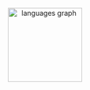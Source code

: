 <br clear="both">

<div align="center">
  <img src="https://github-readme-stats.vercel.app/api/top-langs?username=krmethax&locale=en&hide_title=false&layout=compact&card_width=320&langs_count=5&theme=dark&hide_border=false&order=2" height="150" alt="languages graph"  />
</div>

###
